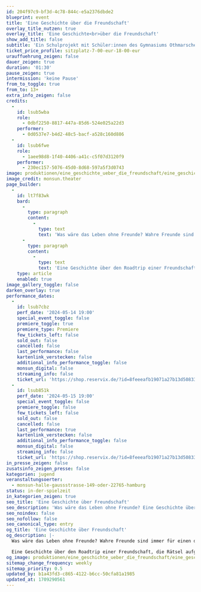 ```yaml
---
id: 204f97c9-bf3d-4c78-844c-e5a2376dbde2
blueprint: event
title: 'Eine Geschichte über die Freundschaft'
overlay_title_nutzen: true
overlay_title: 'Eine Geschichte<br>über die Freundschaft'
show_add_title: false
subtitle: 'Ein Schulprojekt mit Schüler:innen des Gymnasiums Othmarschen'
ticket_price_profile: sitzplatz-7-00-eur-18-00-eur
urauffuehrung_zeigen: false
dauer_zeigen: true
duration: '01:30'
pause_zeigen: true
intermission: 'keine Pause'
from_to_toggle: true
from_to: 13+
extra_info_zeigen: false
credits:
  -
    id: lsub5wba
    role:
      - 0dbf2250-8817-447a-85d6-524e025a22d3
    performer:
      - 0d0537e7-b4d2-48c5-bacf-a528c160d886
  -
    id: lsub6fwe
    role:
      - 1aee98d8-1f40-4406-a41c-c5f07d3120f9
    performer:
      - 230ec157-5076-45d0-8d68-597a5f3d0743
image: produktionen/eine_geschichte_ueber_die_freundschaft/eine_geschichte_ueber_die_freundschaft_02.jpg
image_credit: monsun.theater
page_builder:
  -
    id: lt7f83wk
    bard:
      -
        type: paragraph
        content:
          -
            type: text
            text: 'Was wäre das Leben ohne Freunde? Wahre Freunde sind immer für einen da: Bei Liebeskummer, bei einem Umzug in die Fremde oder in Lebenskrisen. Freunde inspirieren, unterstützen, teilen Erfahrungen und stehen zur Seite. Oder sie machen einfach nur glücklich. Im besten Fall sind Freundschaften die besten Abenteuer eines Lebens. Manche Freundschaft hält ein Leben lang. Andere lösen sich schon nach kurzer Zeit wieder auf, weil das, was verbindet, nicht viel war. Oder weil sich beide weiterentwickelt haben – nur in unterschiedliche Richtungen.'
      -
        type: paragraph
        content:
          -
            type: text
            text: 'Eine Geschichte über den Roadtrip einer Freundschaft, die Rätsel aufgibt und große Spuren hinterlässt.'
    type: article
    enabled: true
image_gallery_toggle: false
darken_overlay: true
performance_dates:
  -
    id: lsub7cbz
    perf_date: '2024-05-14 19:00'
    special_event_toggle: false
    premiere_toggle: true
    premiere_type: Premiere
    few_tickets_left: false
    sold_out: false
    cancelled: false
    last_performance: false
    kartenlink_verstecken: false
    additional_info_performance_toggle: false
    monsun_digital: false
    streaming_info: false
    ticket_url: 'https://shop.reservix.de/?id=8feeeafb19071a27b13d5083379d95183e9ab490f2f135faf80b2fecfc1ba00f2aba7ad8945f4a4292549eb86feddc1b&vID=7337&eventGrpID=463407&eventID=2239850'
  -
    id: lsub851k
    perf_date: '2024-05-15 19:00'
    special_event_toggle: false
    premiere_toggle: false
    few_tickets_left: false
    sold_out: false
    cancelled: false
    last_performance: true
    kartenlink_verstecken: false
    additional_info_performance_toggle: false
    monsun_digital: false
    streaming_info: false
    ticket_url: 'https://shop.reservix.de/?id=8feeeafb19071a27b13d5083379d95183e9ab490f2f135faf80b2fecfc1ba00f2aba7ad8945f4a4292549eb86feddc1b&vID=7337&eventGrpID=463407&eventID=2239851'
in_presse_zeigen: false
zusatsinfo_zeigen_presse: false
kategorien: jugend
veranstaltungsoerter:
  - monsun-halle-gaussstrasse-149-oder-22765-hamburg
status: in-der-spielzeit
in_kategorien_zeigen: true
seo_title: 'Eine Geschichte über Freundschaft'
seo_description: 'Was wäre das Leben ohne Freunde? Eine Geschichte über den Roadtrip einer Freundschaft, die Rätsel aufgibt und große Spuren hinterlässt.'
seo_noindex: false
seo_nofollow: false
seo_canonical_type: entry
og_title: 'Eine Geschichte über Freundschaft'
og_description: |-
  Was wäre das Leben ohne Freunde? Wahre Freunde sind immer für einen da: Bei Liebeskummer, bei einem Umzug in die Fremde oder in Lebenskrisen. Freunde inspirieren, unterstützen, teilen Erfahrungen und stehen zur Seite. Oder sie machen einfach nur glücklich. Im besten Fall sind Freundschaften die besten Abenteuer eines Lebens. Manche Freundschaft hält ein Leben lang. Andere lösen sich schon nach kurzer Zeit wieder auf, weil das, was verbindet, nicht viel war. Oder weil sich beide weiterentwickelt haben – nur in unterschiedliche Richtungen.

  Eine Geschichte über den Roadtrip einer Freundschaft, die Rätsel aufgibt und große Spuren hinterlässt.
og_image: produktionen/eine_geschichte_ueber_die_freundschaft/eine_geschichte_ueber_die_freundschaft_social_media.jpg
sitemap_change_frequency: weekly
sitemap_priority: 0.5
updated_by: b1a43fd3-c865-4122-b6cc-50cfa81a1985
updated_at: 1709290561
---
```

